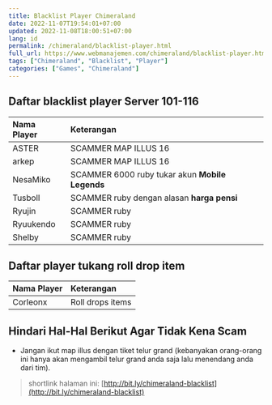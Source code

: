 ```yaml
---
title: Blacklist Player Chimeraland
date: 2022-11-07T19:54:01+07:00
updated: 2022-11-08T18:00:51+07:00
lang: id
permalink: /chimeraland/blacklist-player.html
full_url: https://www.webmanajemen.com/chimeraland/blacklist-player.html
tags: ["Chimeraland", "Blacklist", "Player"]
categories: ["Games", "Chimeraland"]
---
```


<!-- include blacklist-player/translator.html -->

## Daftar blacklist player Server 101-116

| Nama Player | Keterangan |
| :--- | :--- |
| ASTER | SCAMMER MAP ILLUS 16 |
| arkep | SCAMMER MAP ILLUS 16 |
| NesaMiko | SCAMMER 6000 ruby tukar akun **Mobile Legends** |
| Tusboll | SCAMMER ruby dengan alasan **harga pensi** |
| Ryujin | SCAMMER ruby |
| Ryuukendo | SCAMMER ruby |
| Shelby | SCAMMER ruby |

## Daftar player tukang roll drop item

| Nama Player | Keterangan |
| :--- | :--- |
| Corleonx | Roll drops items |

## Hindari Hal-Hal Berikut Agar Tidak Kena Scam
- Jangan ikut map illus dengan tiket telur grand (kebanyakan orang-orang ini hanya akan mengambil telur grand anda saja lalu menendang anda dari tim).

> shortlink halaman ini: [http://bit.ly/chimeraland-blacklist](http://bit.ly/chimeraland-blacklist)
